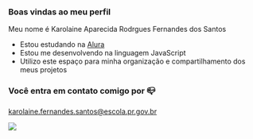 ### Boas vindas ao meu perfil 

Meu nome é Karolaine Aparecida Rodrgues Fernandes dos Santos

- Estou estudando na [Alura](https://www.alura.com.br)
- Estou me desenvolvendo na linguagem JavaScript
- Utilizo este espaço para minha organização e compartilhamento dos meus projetos

### Você entra em contato comigo por 📪

karolaine.fernandes.santos@escola.pr.gov.br 

![](https://media.tenor.com/Xblbq1SzufUAAAAi/i-love-you.gif)
